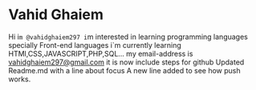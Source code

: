 # Vahid Ghaiem
Hi i`m @vahidghaiem297
i`m interested in learning programming languages specially Front-end languages 
i`m currently learning HTMl,CSS,JAVASCRIPT,PHP,SQL...
my email-address is vahidghaiem297@gmail.com
it is now include steps for github
Updated Readme.md with a line about focus
A new line added to see how push works.